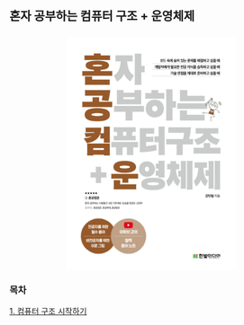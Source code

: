 ## 혼자 공부하는 컴퓨터 구조 + 운영체제

<div style="display: flex; width: 100%; justify-content: center; margin: 24px 0">
  <img src="images/혼공컴운.jpg" style="width: 60%" />
</div>

### 목차

[1. 컴퓨터 구조 시작하기](./1.%20%EC%BB%B4%ED%93%A8%ED%84%B0%20%EA%B5%AC%EC%A1%B0/)
